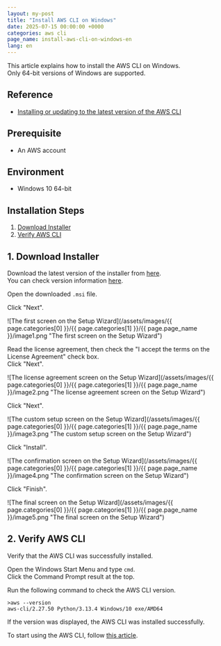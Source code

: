```yaml
---
layout: my-post
title: "Install AWS CLI on Windows"
date: 2025-07-15 00:00:00 +0000
categories: aws cli
page_name: install-aws-cli-on-windows-en
lang: en
---
```


This article explains how to install the AWS CLI on Windows.  
Only 64-bit versions of Windows are supported.

## Reference
- [Installing or updating to the latest version of the AWS CLI](https://docs.aws.amazon.com/cli/latest/userguide/getting-started-install.html)

## Prerequisite
- An AWS account

## Environment
- Windows 10 64-bit

## Installation Steps
1. [Download Installer](#1-download-installer)
2. [Verify AWS CLI](#2-verify-aws-cli)

## 1. Download Installer
Download the latest version of the installer from [here](https://awscli.amazonaws.com/AWSCLIV2.msi).  
You can check version information [here](https://raw.githubusercontent.com/aws/aws-cli/v2/CHANGELOG.rst).

Open the downloaded `.msi` file.

Click "Next".

![The first screen on the Setup Wizard](/assets/images/{{ page.categories[0] }}/{{ page.categories[1] }}/{{ page.page_name }}/image1.png "The first screen on the Setup Wizard")

Read the license agreement, then check the "I accept the terms on the License Agreement" check box.  
Click "Next".

![The license agreement screen on the Setup Wizard](/assets/images/{{ page.categories[0] }}/{{ page.categories[1] }}/{{ page.page_name }}/image2.png "The license agreement screen on the Setup Wizard")

Click "Next".

![The custom setup screen on the Setup Wizard](/assets/images/{{ page.categories[0] }}/{{ page.categories[1] }}/{{ page.page_name }}/image3.png "The custom setup screen on the Setup Wizard")

Click "Install".

![The confirmation screen on the Setup Wizard](/assets/images/{{ page.categories[0] }}/{{ page.categories[1] }}/{{ page.page_name }}/image4.png "The confirmation screen on the Setup Wizard")

Click "Finish".

![The final screen on the Setup Wizard](/assets/images/{{ page.categories[0] }}/{{ page.categories[1] }}/{{ page.page_name }}/image5.png "The final screen on the Setup Wizard")

## 2. Verify AWS CLI
Verify that the AWS CLI was successfully installed.

Open the Windows Start Menu and type `cmd`.  
Click the Command Prompt result at the top.

Run the following command to check the AWS CLI version.

```
>aws --version
aws-cli/2.27.50 Python/3.13.4 Windows/10 exe/AMD64
```

If the version was displayed, the AWS CLI was installed successfully.

To start using the AWS CLI, follow [this article](/aws/cli/configure-sso-session-and-profile-with-aws-cli-en).